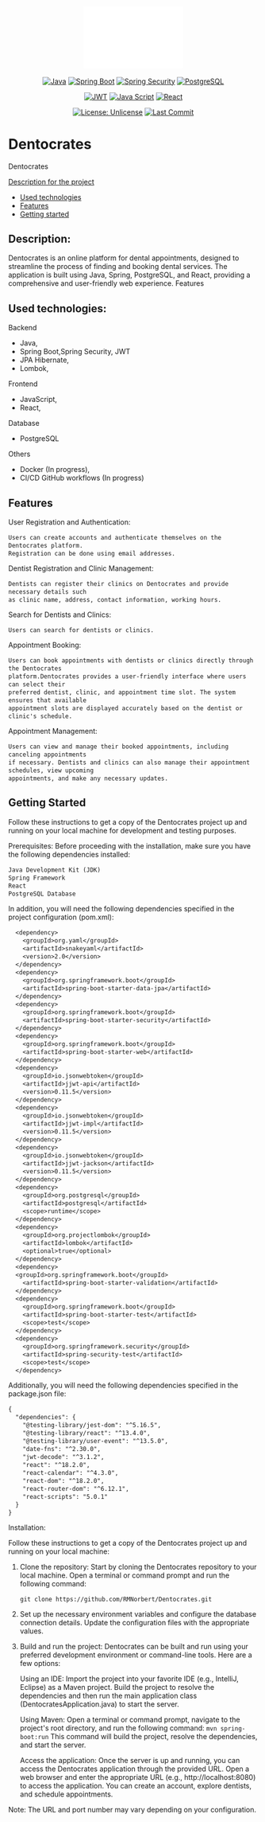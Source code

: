 <!-- MANPAGE: BEGIN EXCLUDED SECTION -->
<div align="center">

[<img src="https://github.com/RMNorbert/Dentocrates/blob/main/dentocrates/frontend/public/dentocrates-dark-logo.png" alt="Dentocrates" width="200">](README.md)

<!--[![GitHub latest release version](https://img.shields.io/github/v/release/RMNorbert/InquireNet.svg?style=flat)](https://github.com/RMNorbert/InquireNet/releases/latest) -->


[![Java](https://img.shields.io/badge/Java-blue.svg?logo=openjdk&logoColor=white&labelColor=555555&style=for-the-badge)](https://www.oracle.com/java/technologies/javase-jdk11-downloads.html)
[![Spring Boot](https://img.shields.io/badge/-Spring%20Boot-brightgreen.svg?logo=spring&labelColor=555555&style=for-the-badge)](https://spring.io/projects/spring-boot)
[![Spring Security](https://img.shields.io/badge/-Spring%20Security-darkgreen.svg?logo=springsecurity&labelColor=555555&style=for-the-badge)](https://spring.io/projects/spring-security)
[![PostgreSQL](https://img.shields.io/badge/-PostgreSQL-blue.svg?logo=postgresql&logoColor=0197f6&labelColor=555555&style=for-the-badge)](https://www.postgresql.org)

[![JWT](https://img.shields.io/badge/JWT-323330?style=for-the-badge&logo=jsonwebtokens&logoColor=red)](https://jwt.io/)
[![Java Script](https://img.shields.io/badge/JavaScript-323330?style=for-the-badge&logo=javascript&logoColor=F7DF1E)](https://www.javascript.com/)
[![React](https://img.shields.io/badge/React-grey.svg?logo=react&logoColor=blue&labelColor=323330&style=for-the-badge)](https://vitejs.dev/)

[![License: Unlicense](https://img.shields.io/badge/-Unlicense-blue.svg?logo=unlicense&logoColor=white&style=for-the-badge)](License "License")
[![Last Commit](https://img.shields.io/github/last-commit/RMNorbert/Dentocrates?logo=github&label=Last%20Commit&style=for-the-badge&display_timestamp=committer)](https://github.com/RMNorbert/Dentocrates/commits "Commit History")


</div>
<!-- MANPAGE: END EXCLUDED SECTION -->



# Dentocrates
Dentocrates

[Description for the project](#description)
- [Used technologies](#used-technologies)
- [Features](#features)
- [Getting started](#getting-started)

  
## Description:

Dentocrates is an online platform for dental appointments, designed to streamline the process of finding and booking dental services. The application is built using Java, Spring, PostgreSQL, and React, providing a comprehensive and user-friendly web experience.
Features

## Used technologies:

 Backend
  - Java,
  - Spring Boot,Spring Security, JWT
  - JPA Hibernate,
  - Lombok,
    
 Frontend
  - JavaScript,
  - React,
  
 Database
  - PostgreSQL
  
  Others
  - Docker (In progress),
  - CI/CD GitHub workflows (In progress)

## Features

User Registration and Authentication:

    Users can create accounts and authenticate themselves on the Dentocrates platform.
    Registration can be done using email addresses.

Dentist Registration and Clinic Management:

    Dentists can register their clinics on Dentocrates and provide necessary details such
    as clinic name, address, contact information, working hours.

Search for Dentists and Clinics:

    Users can search for dentists or clinics.

Appointment Booking:

    Users can book appointments with dentists or clinics directly through the Dentocrates
    platform.Dentocrates provides a user-friendly interface where users can select their 
    preferred dentist, clinic, and appointment time slot. The system ensures that available
    appointment slots are displayed accurately based on the dentist or clinic's schedule.

Appointment Management:

    Users can view and manage their booked appointments, including canceling appointments
    if necessary. Dentists and clinics can also manage their appointment schedules, view upcoming
    appointments, and make any necessary updates.

## Getting Started

Follow these instructions to get a copy of the Dentocrates project up and running on your local machine for development and testing purposes.

Prerequisites:
  Before proceeding with the installation, make sure you have the following dependencies installed:

    Java Development Kit (JDK)
    Spring Framework
    React
    PostgreSQL Database

In addition, you will need the following dependencies specified in the project configuration (pom.xml):

```
  <dependency>
    <groupId>org.yaml</groupId>
    <artifactId>snakeyaml</artifactId>
    <version>2.0</version>
  </dependency>
  <dependency>
    <groupId>org.springframework.boot</groupId>
    <artifactId>spring-boot-starter-data-jpa</artifactId>
  </dependency>
  <dependency>
    <groupId>org.springframework.boot</groupId>
    <artifactId>spring-boot-starter-security</artifactId>
  </dependency>
  <dependency>
    <groupId>org.springframework.boot</groupId>
    <artifactId>spring-boot-starter-web</artifactId>
  </dependency>
  <dependency>
    <groupId>io.jsonwebtoken</groupId>
    <artifactId>jjwt-api</artifactId>
    <version>0.11.5</version>
  </dependency>
  <dependency>
    <groupId>io.jsonwebtoken</groupId>
    <artifactId>jjwt-impl</artifactId>
    <version>0.11.5</version>
  </dependency>
  <dependency>
    <groupId>io.jsonwebtoken</groupId>
    <artifactId>jjwt-jackson</artifactId>
    <version>0.11.5</version>
  </dependency>
  <dependency>
    <groupId>org.postgresql</groupId>
    <artifactId>postgresql</artifactId>
    <scope>runtime</scope>
  </dependency>
  <dependency>
    <groupId>org.projectlombok</groupId>
    <artifactId>lombok</artifactId>
    <optional>true</optional>
  </dependency>
  <dependency>
  <groupId>org.springframework.boot</groupId>
    <artifactId>spring-boot-starter-validation</artifactId>
  </dependency>
  <dependency>
    <groupId>org.springframework.boot</groupId>
    <artifactId>spring-boot-starter-test</artifactId>
    <scope>test</scope>
  </dependency>
  <dependency>
    <groupId>org.springframework.security</groupId>
    <artifactId>spring-security-test</artifactId>
    <scope>test</scope>
  </dependency>
```

Additionally, you will need the following dependencies specified in the package.json file:

```
{
  "dependencies": {
    "@testing-library/jest-dom": "^5.16.5",
    "@testing-library/react": "^13.4.0",
    "@testing-library/user-event": "^13.5.0",
    "date-fns": "^2.30.0",
    "jwt-decode": "^3.1.2",
    "react": "^18.2.0",
    "react-calendar": "^4.3.0",
    "react-dom": "^18.2.0",
    "react-router-dom": "^6.12.1",
    "react-scripts": "5.0.1"
  }
}
```

Installation:

  Follow these instructions to get a copy of the Dentocrates project up and running on your local machine:

1. Clone the repository: Start by cloning the Dentocrates repository to your local machine. Open a terminal or command prompt and run the following     command:
    ```
    git clone https://github.com/RMNorbert/Dentocrates.git
    ```
2. Set up the necessary environment variables and configure the database connection details. Update the configuration files with the appropriate values.

3. Build and run the project: Dentocrates can be built and run using your preferred development environment or command-line tools. Here are a few options:

    Using an IDE: Import the project into your favorite IDE (e.g., IntelliJ, Eclipse) as a Maven project. Build the project to resolve the dependencies and then run the main application class (DentocratesApplication.java) to start the server.

    Using Maven: Open a terminal or command prompt, navigate to the project's root directory, and run the following command:
        ```
        mvn spring-boot:run
        ```
        This command will build the project, resolve the dependencies, and start the server.

    Access the application: Once the server is up and running, you can access the Dentocrates application through the provided URL. Open a web browser and enter the appropriate URL (e.g., http://localhost:8080) to access the application. You can create an account, explore dentists, and schedule appointments.

Note: The URL and port number may vary depending on your configuration.

